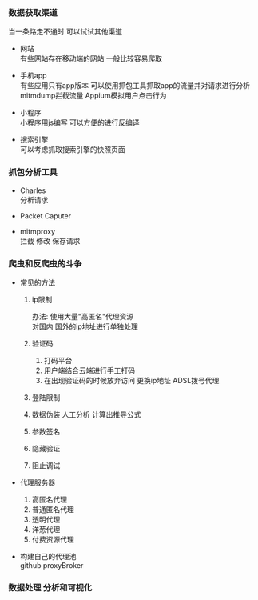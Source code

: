 ### 数据获取渠道
当一条路走不通时 可以试试其他渠道
- 网站<br>
    有些网站存在移动端的网站 一般比较容易爬取

- 手机app<br>
    有些应用只有app版本 可以使用抓包工具抓取app的流量并对请求进行分析<br>
    mitmdump拦截流量 Appium模拟用户点击行为

- 小程序<br>
    小程序用js编写 可以方便的进行反编译

- 搜索引擎<br>
    可以考虑抓取搜索引擎的快照页面

### 抓包分析工具
- Charles<br>
    分析请求

- Packet Caputer

- mitmproxy<br>
    拦截 修改 保存请求

### 爬虫和反爬虫的斗争
- 常见的方法
    
    1. ip限制<br>
    
        办法: 使用大量"高匿名"代理资源<br>
        对国内 国外的ip地址进行单独处理

    2. 验证码
        1. 打码平台
        2. 用户端结合云端进行手工打码
        3. 在出现验证码的时候放弃访问 更换ip地址 ADSL拨号代理

    3. 登陆限制

    4. 数据伪装
        人工分析 计算出推导公式
    5. 参数签名
    6. 隐藏验证
    7. 阻止调试
- 代理服务器

    1. 高匿名代理
    2. 普通匿名代理
    3. 透明代理
    4. 洋葱代理
    5. 付费资源代理
- 构建自己的代理池<br>
    github proxyBroker

### 数据处理 分析和可视化
